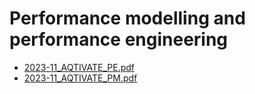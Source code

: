 # Performance modelling and performance engineering
- <span class="mono">[2023-11_AQTIVATE_PE.pdf](../../resources/school_1/performance/2023-11_AQTIVATE_PE.pdf)</span>
- <span class="mono">[2023-11_AQTIVATE_PM.pdf](../../resources/school_1/performance/2023-11_AQTIVATE_PM.pdf)</span>
